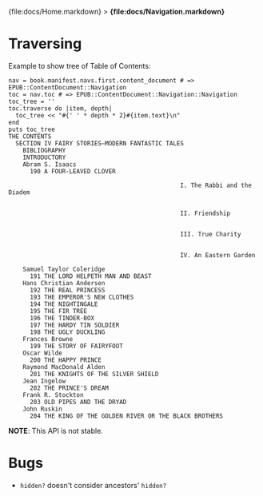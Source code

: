 {file:docs/Home.markdown} > **{file:docs/Navigation.markdown}**

Traversing
==========

Example to show tree of Table of Contents:

    nav = book.manifest.navs.first.content_document # => EPUB::ContentDocument::Navigation
    toc = nav.toc # => EPUB::ContentDocument::Navigation::Navigation
    toc_tree = ''
    toc.traverse do |item, depth|
      toc_tree << "#{' ' * depth * 2}#{item.text}\n"
    end
    puts toc_tree
    THE CONTENTS
      SECTION IV FAIRY STORIES—MODERN FANTASTIC TALES
        BIBLIOGRAPHY
        INTRODUCTORY
        Abram S. Isaacs
          190 A FOUR-LEAVED CLOVER
            
    												I. The Rabbi and the Diadem
    											
            
    												II. Friendship
    											
            
    												III. True Charity
    											
            
    												IV. An Eastern Garden
    											
        Samuel Taylor Coleridge
          191 THE LORD HELPETH MAN AND BEAST
        Hans Christian Andersen
          192 THE REAL PRINCESS
          193 THE EMPEROR'S NEW CLOTHES
          194 THE NIGHTINGALE
          195 THE FIR TREE
          196 THE TINDER-BOX
          197 THE HARDY TIN SOLDIER
          198 THE UGLY DUCKLING
        Frances Browne
          199 THE STORY OF FAIRYFOOT
        Oscar Wilde
          200 THE HAPPY PRINCE
        Raymond MacDonald Alden
          201 THE KNIGHTS OF THE SILVER SHIELD
        Jean Ingelow
          202 THE PRINCE'S DREAM
        Frank R. Stockton
          203 OLD PIPES AND THE DRYAD
        John Ruskin
          204 THE KING OF THE GOLDEN RIVER OR THE BLACK BROTHERS

**NOTE**: This API is not stable.

Bugs
====

* `hidden?` doesn't consider ancestors' `hidden?`
